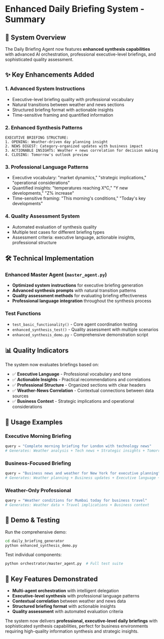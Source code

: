 # Enhanced Daily Briefing System - Summary

## 🎯 System Overview
The Daily Briefing Agent now features **enhanced synthesis capabilities** with advanced AI orchestration, professional executive-level briefings, and sophisticated quality assessment.

## ✨ Key Enhancements Added

### 1. **Advanced System Instructions**
- Executive-level briefing quality with professional vocabulary
- Natural transitions between weather and news sections
- Structured briefing format with actionable insights
- Time-sensitive framing and quantified information

### 2. **Enhanced Synthesis Patterns**
```
EXECUTIVE BRIEFING STRUCTURE:
1. OPENING: Weather-driven day planning insight
2. NEWS DIGEST: Category-organized updates with business impact
3. ACTIONABLE INSIGHTS: Weather + news correlation for decision making
4. CLOSING: Tomorrow's outlook preview
```

### 3. **Professional Language Patterns**
- Executive vocabulary: "market dynamics," "strategic implications," "operational considerations"
- Quantified insights: "temperatures reaching X°C," "Y new developments," "Z% increase"
- Time-sensitive framing: "This morning's conditions," "Today's key developments"

### 4. **Quality Assessment System**
- Automated evaluation of synthesis quality
- Multiple test cases for different briefing types
- Assessment criteria: executive language, actionable insights, professional structure

## 🛠️ Technical Implementation

### Enhanced Master Agent (`master_agent.py`)
- **Optimized system instructions** for executive briefing generation
- **Advanced synthesis prompts** with natural transition patterns
- **Quality assessment methods** for evaluating briefing effectiveness
- **Professional language integration** throughout the synthesis process

### Test Functions
- `test_basic_functionality()` - Core agent coordination testing
- `enhanced_synthesis_test()` - Quality assessment with multiple scenarios
- `enhanced_synthesis_demo.py` - Comprehensive demonstration script

## 📊 Quality Indicators
The system now evaluates briefings based on:
- ✅ **Executive Language** - Professional vocabulary and tone
- ✅ **Actionable Insights** - Practical recommendations and correlations
- ✅ **Professional Structure** - Organized sections with clear headers
- ✅ **Weather-News Correlation** - Contextual connections between data sources
- ✅ **Business Context** - Strategic implications and operational considerations

## 🚀 Usage Examples

### Executive Morning Briefing
```python
query = "Complete morning briefing for London with technology news"
# Generates: Weather analysis + Tech news + Strategic insights + Tomorrow's outlook
```

### Business-Focused Briefing
```python
query = "Business news and weather for New York for executive planning"
# Generates: Weather planning + Business updates + Executive language + Market context
```

### Weather-Only Professional
```python
query = "Weather conditions for Mumbai today for business travel"
# Generates: Weather data + Travel implications + Business context
```

## 🎪 Demo & Testing

Run the comprehensive demo:
```bash
cd daily_briefing_generator
python enhanced_synthesis_demo.py
```

Test individual components:
```bash
python orchestrator/master_agent.py  # Full test suite
```

## 🔑 Key Features Demonstrated
- **Multi-agent orchestration** with intelligent delegation
- **Executive-level synthesis** with professional language patterns
- **Contextual correlation** between weather and news data
- **Structured briefing format** with actionable insights
- **Quality assessment** with automated evaluation criteria

The system now delivers **professional, executive-level daily briefings** with sophisticated synthesis capabilities, perfect for business environments requiring high-quality information synthesis and strategic insights.
